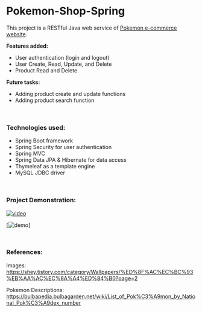 # Pokemon-Shop-Spring
This project is a RESTful Java web service of [Pokemon e-commerce website](https://github.com/wontaekoh/Pokemon-Shop).

**Features added:**
- User authentication (login and logout)
- User Create, Read, Update, and Delete
- Product Read and Delete

**Future tasks:**
- Adding product create and update functions
- Adding product search function

<br>

### Technologies used:
- Spring Boot framework
- Spring Security for user authentication
- Spring MVC
- Spring Data JPA & Hibernate for data access
- Thymeleaf as a template engine
- MySQL JDBC driver

<br>

### Project Demonstration:
<!-- [![Anonymous User's View]<img src="demo-images/anonymous.png" width="500"/>](https://j.gifs.com/0Yw3k5.gif) -->

<!-- <figure class="video_container">
  <video controls="true" allowfullscreen="true" poster="demo-images/anonymous.png">
    <source src="demo-images/anonymous-view.mp4" type="video/mp4">
  </video>
</figure> -->
[![video](https://j.gifs.com/0Yw3k5.gif)](https://drive.google.com/file/d/10Iyl7gXYfkRylYYRVMHhF-2Akf4OC7bB/view?usp=sharing)

[![demo](https://j.gifs.com/0Yw3k5.gif)]

<!-- <figure class="video_container">
  <iframe src="https://drive.google.com/file/d/10Iyl7gXYfkRylYYRVMHhF-2Akf4OC7bB/view?usp=sharing" frameborder="0" allowfullscreen="true"> </iframe>
</figure> -->

<br>

### References:
Images: https://shey.tistory.com/category/Wallpapers/%ED%8F%AC%EC%BC%93%EB%AA%AC%EC%8A%A4%ED%84%B0?page=2

Pokemon Descriptions: https://bulbapedia.bulbagarden.net/wiki/List_of_Pok%C3%A9mon_by_National_Pok%C3%A9dex_number
